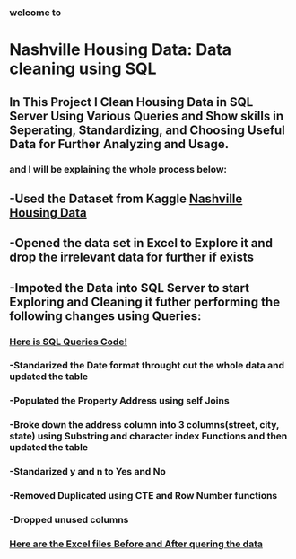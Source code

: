 ### welcome to
# Nashville Housing Data: Data cleaning using SQL
## In This Project I Clean Housing Data in SQL Server Using Various Queries and Show skills in Seperating, Standardizing, and Choosing Useful Data for Further Analyzing and Usage.
### and I will be explaining the whole process below:
## -Used the Dataset from Kaggle [Nashville Housing Data](https://www.kaggle.com/datasets/tmthyjames/nashville-housing-data)
## -Opened the data set in Excel to Explore it and drop the irrelevant data for further if exists
## -Impoted the Data into SQL Server to start Exploring and Cleaning it futher performing the following changes using Queries:
   ###            [Here is SQL Queries Code!](https://github.com/safaamukhtar/PortfolioProjects/blob/DATA-CLEANING-IN-SQL/DATA%20CLEANING%20WITH%20SQL%20QUERIES%20PROJECT.sql)
   ### -Standarized the Date format throught out the whole data and updated the table
   ### -Populated the Property Address using self Joins
   ### -Broke down the address column into 3 columns(street, city, state) using Substring and character index Functions and then updated the table
   ### -Standarized y and n to Yes and No
   ### -Removed Duplicated using CTE and Row Number functions
   ### -Dropped unused columns 
###               [Here are the Excel files Before and After quering the data](https://github.com/safaamukhtar/PortfolioProjects/blob/DATA-CLEANING-IN-SQL/Nashville%20Housing%20Data%20Before%20and%20After%20Cleaning%20with%20SQL.zip)
